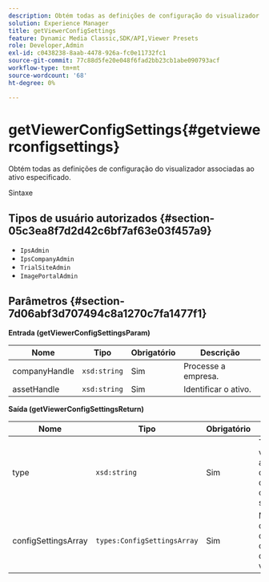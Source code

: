 ```yaml
---
description: Obtém todas as definições de configuração do visualizador associadas ao ativo especificado.
solution: Experience Manager
title: getViewerConfigSettings
feature: Dynamic Media Classic,SDK/API,Viewer Presets
role: Developer,Admin
exl-id: c0438238-8aab-4478-926a-fc0e11732fc1
source-git-commit: 77c88d5fe20e048f6fad2bb23cb1abe090793acf
workflow-type: tm+mt
source-wordcount: '68'
ht-degree: 0%

---
```


# getViewerConfigSettings{#getviewerconfigsettings}

Obtém todas as definições de configuração do visualizador associadas ao ativo especificado.

Sintaxe

## Tipos de usuário autorizados {#section-05c3ea8f7d2d42c6bf7af63e03f457a9}

* `IpsAdmin`
* `IpsCompanyAdmin`
* `TrialSiteAdmin`
* `ImagePortalAdmin`

## Parâmetros {#section-7d06abf3d707494c8a1270c7fa1477f1}

**Entrada (getViewerConfigSettingsParam)**

| Nome | Tipo | Obrigatório | Descrição |
|---|---|---|---|
| companyHandle | `xsd:string` | Sim | Processe a empresa. |
| assetHandle | `xsd:string` | Sim | Identificar o ativo. |

**Saída (getViewerConfigSettingsReturn)**

| Nome | Tipo | Obrigatório | Descrição |
|---|---|---|---|
| type | `xsd:string` | Sim | Tipo de visualizador ao qual as definições de configuração se aplicam. |
| configSettingsArray | `types:ConfigSettingsArray` | Sim | Matriz de definições de configuração do visualizador. |
